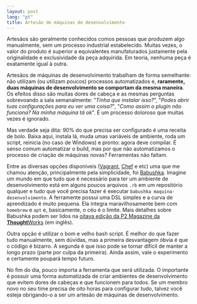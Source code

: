 ```yaml
---
layout: post
lang: "pt"
title: Artesão de máquinas de desenvolvimento
---
```


Artesãos são geralmente conhecidos comos pessoas que produzem algo manualmente, sem um processo industrial estabelecido. Muitas vezes, o valor do produto é superior a equivalentes manufaturados justamente pela originalidade e exclusividade da peça adquirida. Em teoria, nenhuma peça é exatamente igual à outra.

Artesãos de máquinas de desenvolvimento trabalham de forma semelhante: não utilizam (ou utilizam poucos) processos automatizados e, **raramente, duas máquinas de desenvolvimento se comportam da mesma maneira**. Os efeitos disso são muitas dores de cabeça e as mesmas perguntas sobrevoando a sala semanalmente: "*Tinha que instalar isso?*", "*Podes abrir tuas configurações para eu ver uma coisa?*", "*Como assim o plugin não funciona? Na minha máquina tá ok*". É um processo doloroso que muitas vezes é ignorado.

Mas verdade seja dita: 90% do que precisa ser configurado é uma receita de bolo. Baixa aqui, instala lá, muda umas variáveis de ambiente, roda um script, reinicia (no caso de Windows) e pronto: agora deve compilar. É senso comum automatizar o build, mas por que não automatizamos o processo de criação de máquinas novas? Ferramentas não faltam.

Entre as diversas opções disponíveis ([Vagrant][vagrant], [Chef][chef] e etc) uma que me chamou atenção, principalmente pela simplicidade, foi [Babushka][babushka]. Imagine um mundo em que tudo que é necessário para ter um ambiente de desenvolvimento está em alguns poucos arquivos ``.rb`` em um repositório qualquer e tudo que você precisa fazer é executar ``babushka maquina-desenvolvimento``. A ferramente possui uma DSL simples e a curva de aprendizado é muito pequena. Ela integra maravilhosamente bem com ``homebrew`` e ``apt`` e, basicamente, o céu é o limite. Mais detalhes sobre Babushka podem ser lidos na [oitava edição da P2 Magazine da **Thought**Works][p2-babushka] (em inglês).

Outra opção é utilizar o bom e velho bash script. É melhor do que fazer tudo manualmente, sem dúvidas, mas a primeira desvantagem óbvia é que o código é bizarro. A segunda é que isso pode se tornar difícil de manter a longo prazo (parte por culpa da primeira). Ainda assim, vale o experimento e certamente poupará tempo futuro.

No fim do dia, pouco importa a ferramenta que será utilizada. O importante é possuir uma forma automatizada de criar ambientes de desenvolvimento que evitem dores de cabeças e que funcionem para todos. Se um membro novo no seu time precisa de oito horas para configurar tudo, talvez você esteja obrigando-o a ser um artesão de máquinas de desenvolvimento. 

[vagrant]:http://www.vagrantup.com/
[chef]:http://www.getchef.com/
[babushka]:https://babushka.me/
[p2-babushka]:http://thoughtworks.github.io/p2/issue08/babushka/
